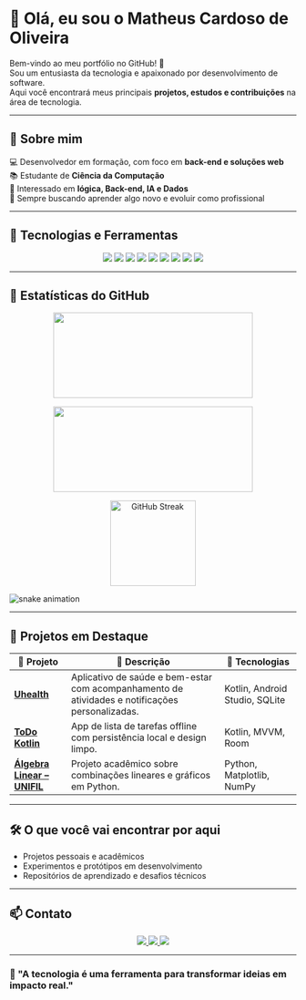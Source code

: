 <!-- 🎯 Modelo de README para Portfólio GitHub (Tema Dark) -->

# 👋 Olá, eu sou o Matheus Cardoso de Oliveira  

Bem-vindo ao meu portfólio no GitHub! 🚀  
Sou um entusiasta da tecnologia e apaixonado por desenvolvimento de software.  
Aqui você encontrará meus principais **projetos, estudos e contribuições** na área de tecnologia.  

---

## 💫 Sobre mim  

💻 Desenvolvedor em formação, com foco em **back-end e soluções web**  
📚 Estudante de **Ciência da Computação**  
🧠 Interessado em **lógica, Back-end, IA e Dados**  
🌱 Sempre buscando aprender algo novo e evoluir como profissional  

---

## 🚀 Tecnologias e Ferramentas  

<div align="center">

<img src="https://img.shields.io/badge/Java-ED8B00?style=for-the-badge&logo=openjdk&logoColor=white"/> 
<img src="https://img.shields.io/badge/Python-3776AB?style=for-the-badge&logo=python&logoColor=white"/> 
<img src="https://img.shields.io/badge/JavaScript-F7DF1E?style=for-the-badge&logo=javascript&logoColor=black"/> 
<img src="https://img.shields.io/badge/HTML5-E34F26?style=for-the-badge&logo=html5&logoColor=white"/> 
<img src="https://img.shields.io/badge/CSS3-1572B6?style=for-the-badge&logo=css3&logoColor=white"/> 
<img src="https://img.shields.io/badge/SQL-4479A1?style=for-the-badge&logo=sqlite&logoColor=white"/> 
<img src="https://img.shields.io/badge/Spring-6DB33F?style=for-the-badge&logo=spring&logoColor=white"/> 
<img src="https://img.shields.io/badge/PostgreSQL-316192?style=for-the-badge&logo=postgresql&logoColor=white"/> 
<img src="https://img.shields.io/badge/Bootstrap-7952B3?style=for-the-badge&logo=bootstrap&logoColor=white"/>  

</div>

---

## 🧩 Estatísticas do GitHub  

<div align="center" style="display: flex; justify-content: center; gap: 15px; flex-wrap: wrap;">
  <img height="150em" width="350" src="https://github-readme-stats.vercel.app/api?username=MathJoones&show_icons=true&theme=dracula&include_all_commits=true&count_private=true"/>
  <img height="150em" width="350" src="https://github-readme-stats.vercel.app/api/top-langs/?username=MathJoones&layout=compact&langs_count=8&theme=dracula"/>
  <img height="150em" src="https://streak-stats.demolab.com?user=MathJoones&theme=dracula&hide_border=true" alt="GitHub Streak"/>
</div>

![snake animation](https://github.com/<MathJoones>/<Mathjoones>/blob/output/github-contribution-grid-snake2.svg)



---

## 🧠 Projetos em Destaque  

| 💼 Projeto | 🚀 Descrição | 🧾 Tecnologias |
|------------|--------------|----------------|
| [**Uhealth**](https://github.com/MathJoones/Uhealth) | Aplicativo de saúde e bem-estar com acompanhamento de atividades e notificações personalizadas. | Kotlin, Android Studio, SQLite |
| [**ToDo Kotlin**](https://github.com/MathJoones/ToDoApp) | App de lista de tarefas offline com persistência local e design limpo. | Kotlin, MVVM, Room |
| [**Álgebra Linear – UNIFIL**](https://github.com/MathJoones/AlgebraLinear) | Projeto acadêmico sobre combinações lineares e gráficos em Python. | Python, Matplotlib, NumPy |

---

## 🛠️ O que você vai encontrar por aqui  

- Projetos pessoais e acadêmicos  
- Experimentos e protótipos em desenvolvimento  
- Repositórios de aprendizado e desafios técnicos  

---

## 📫 Contato  

<p align="center">
  <a href="https://www.linkedin.com/in/matheus-cardoso-de-oliveira-3925211ab/" target="_blank">
    <img src="https://img.shields.io/badge/LinkedIn-0A66C2?style=for-the-badge&logo=linkedin&logoColor=white"/>
  </a>
  <a href="mailto:matheussoliveira14@hotmail.com">
    <img src="https://img.shields.io/badge/Outlook-0078D4?style=for-the-badge&logo=microsoftoutlook&logoColor=white"/>
  </a>
  <a href="https://wa.me/5541998485792">
    <img src="https://img.shields.io/badge/WhatsApp-25D366?style=for-the-badge&logo=whatsapp&logoColor=white"/>
  </a>
</p>

---

### 🧱 "A tecnologia é uma ferramenta para transformar ideias em impacto real."

